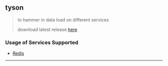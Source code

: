 
## tyson

> to hammer in data load on different services
>
> download latest release [here](https://github.com/abhishekkr/tyson/releases/latest)

### Usage of Services Supported

* [Redis](./docs/redis.md)

---

